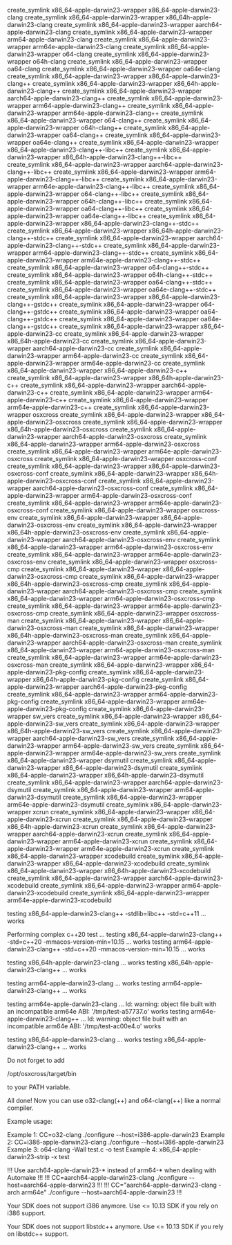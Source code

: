 create_symlink x86_64-apple-darwin23-wrapper x86_64-apple-darwin23-clang
create_symlink x86_64-apple-darwin23-wrapper x86_64h-apple-darwin23-clang
create_symlink x86_64-apple-darwin23-wrapper aarch64-apple-darwin23-clang
create_symlink x86_64-apple-darwin23-wrapper arm64-apple-darwin23-clang
create_symlink x86_64-apple-darwin23-wrapper arm64e-apple-darwin23-clang
create_symlink x86_64-apple-darwin23-wrapper o64-clang
create_symlink x86_64-apple-darwin23-wrapper o64h-clang
create_symlink x86_64-apple-darwin23-wrapper oa64-clang
create_symlink x86_64-apple-darwin23-wrapper oa64e-clang
create_symlink x86_64-apple-darwin23-wrapper x86_64-apple-darwin23-clang++
create_symlink x86_64-apple-darwin23-wrapper x86_64h-apple-darwin23-clang++
create_symlink x86_64-apple-darwin23-wrapper aarch64-apple-darwin23-clang++
create_symlink x86_64-apple-darwin23-wrapper arm64-apple-darwin23-clang++
create_symlink x86_64-apple-darwin23-wrapper arm64e-apple-darwin23-clang++
create_symlink x86_64-apple-darwin23-wrapper o64-clang++
create_symlink x86_64-apple-darwin23-wrapper o64h-clang++
create_symlink x86_64-apple-darwin23-wrapper oa64-clang++
create_symlink x86_64-apple-darwin23-wrapper oa64e-clang++
create_symlink x86_64-apple-darwin23-wrapper x86_64-apple-darwin23-clang++-libc++
create_symlink x86_64-apple-darwin23-wrapper x86_64h-apple-darwin23-clang++-libc++
create_symlink x86_64-apple-darwin23-wrapper aarch64-apple-darwin23-clang++-libc++
create_symlink x86_64-apple-darwin23-wrapper arm64-apple-darwin23-clang++-libc++
create_symlink x86_64-apple-darwin23-wrapper arm64e-apple-darwin23-clang++-libc++
create_symlink x86_64-apple-darwin23-wrapper o64-clang++-libc++
create_symlink x86_64-apple-darwin23-wrapper o64h-clang++-libc++
create_symlink x86_64-apple-darwin23-wrapper oa64-clang++-libc++
create_symlink x86_64-apple-darwin23-wrapper oa64e-clang++-libc++
create_symlink x86_64-apple-darwin23-wrapper x86_64-apple-darwin23-clang++-stdc++
create_symlink x86_64-apple-darwin23-wrapper x86_64h-apple-darwin23-clang++-stdc++
create_symlink x86_64-apple-darwin23-wrapper aarch64-apple-darwin23-clang++-stdc++
create_symlink x86_64-apple-darwin23-wrapper arm64-apple-darwin23-clang++-stdc++
create_symlink x86_64-apple-darwin23-wrapper arm64e-apple-darwin23-clang++-stdc++
create_symlink x86_64-apple-darwin23-wrapper o64-clang++-stdc++
create_symlink x86_64-apple-darwin23-wrapper o64h-clang++-stdc++
create_symlink x86_64-apple-darwin23-wrapper oa64-clang++-stdc++
create_symlink x86_64-apple-darwin23-wrapper oa64e-clang++-stdc++
create_symlink x86_64-apple-darwin23-wrapper x86_64-apple-darwin23-clang++-gstdc++
create_symlink x86_64-apple-darwin23-wrapper o64-clang++-gstdc++
create_symlink x86_64-apple-darwin23-wrapper oa64-clang++-gstdc++
create_symlink x86_64-apple-darwin23-wrapper oa64e-clang++-gstdc++
create_symlink x86_64-apple-darwin23-wrapper x86_64-apple-darwin23-cc
create_symlink x86_64-apple-darwin23-wrapper x86_64h-apple-darwin23-cc
create_symlink x86_64-apple-darwin23-wrapper aarch64-apple-darwin23-cc
create_symlink x86_64-apple-darwin23-wrapper arm64-apple-darwin23-cc
create_symlink x86_64-apple-darwin23-wrapper arm64e-apple-darwin23-cc
create_symlink x86_64-apple-darwin23-wrapper x86_64-apple-darwin23-c++
create_symlink x86_64-apple-darwin23-wrapper x86_64h-apple-darwin23-c++
create_symlink x86_64-apple-darwin23-wrapper aarch64-apple-darwin23-c++
create_symlink x86_64-apple-darwin23-wrapper arm64-apple-darwin23-c++
create_symlink x86_64-apple-darwin23-wrapper arm64e-apple-darwin23-c++
create_symlink x86_64-apple-darwin23-wrapper osxcross
create_symlink x86_64-apple-darwin23-wrapper x86_64-apple-darwin23-osxcross
create_symlink x86_64-apple-darwin23-wrapper x86_64h-apple-darwin23-osxcross
create_symlink x86_64-apple-darwin23-wrapper aarch64-apple-darwin23-osxcross
create_symlink x86_64-apple-darwin23-wrapper arm64-apple-darwin23-osxcross
create_symlink x86_64-apple-darwin23-wrapper arm64e-apple-darwin23-osxcross
create_symlink x86_64-apple-darwin23-wrapper osxcross-conf
create_symlink x86_64-apple-darwin23-wrapper x86_64-apple-darwin23-osxcross-conf
create_symlink x86_64-apple-darwin23-wrapper x86_64h-apple-darwin23-osxcross-conf
create_symlink x86_64-apple-darwin23-wrapper aarch64-apple-darwin23-osxcross-conf
create_symlink x86_64-apple-darwin23-wrapper arm64-apple-darwin23-osxcross-conf
create_symlink x86_64-apple-darwin23-wrapper arm64e-apple-darwin23-osxcross-conf
create_symlink x86_64-apple-darwin23-wrapper osxcross-env
create_symlink x86_64-apple-darwin23-wrapper x86_64-apple-darwin23-osxcross-env
create_symlink x86_64-apple-darwin23-wrapper x86_64h-apple-darwin23-osxcross-env
create_symlink x86_64-apple-darwin23-wrapper aarch64-apple-darwin23-osxcross-env
create_symlink x86_64-apple-darwin23-wrapper arm64-apple-darwin23-osxcross-env
create_symlink x86_64-apple-darwin23-wrapper arm64e-apple-darwin23-osxcross-env
create_symlink x86_64-apple-darwin23-wrapper osxcross-cmp
create_symlink x86_64-apple-darwin23-wrapper x86_64-apple-darwin23-osxcross-cmp
create_symlink x86_64-apple-darwin23-wrapper x86_64h-apple-darwin23-osxcross-cmp
create_symlink x86_64-apple-darwin23-wrapper aarch64-apple-darwin23-osxcross-cmp
create_symlink x86_64-apple-darwin23-wrapper arm64-apple-darwin23-osxcross-cmp
create_symlink x86_64-apple-darwin23-wrapper arm64e-apple-darwin23-osxcross-cmp
create_symlink x86_64-apple-darwin23-wrapper osxcross-man
create_symlink x86_64-apple-darwin23-wrapper x86_64-apple-darwin23-osxcross-man
create_symlink x86_64-apple-darwin23-wrapper x86_64h-apple-darwin23-osxcross-man
create_symlink x86_64-apple-darwin23-wrapper aarch64-apple-darwin23-osxcross-man
create_symlink x86_64-apple-darwin23-wrapper arm64-apple-darwin23-osxcross-man
create_symlink x86_64-apple-darwin23-wrapper arm64e-apple-darwin23-osxcross-man
create_symlink x86_64-apple-darwin23-wrapper x86_64-apple-darwin23-pkg-config
create_symlink x86_64-apple-darwin23-wrapper x86_64h-apple-darwin23-pkg-config
create_symlink x86_64-apple-darwin23-wrapper aarch64-apple-darwin23-pkg-config
create_symlink x86_64-apple-darwin23-wrapper arm64-apple-darwin23-pkg-config
create_symlink x86_64-apple-darwin23-wrapper arm64e-apple-darwin23-pkg-config
create_symlink x86_64-apple-darwin23-wrapper sw_vers
create_symlink x86_64-apple-darwin23-wrapper x86_64-apple-darwin23-sw_vers
create_symlink x86_64-apple-darwin23-wrapper x86_64h-apple-darwin23-sw_vers
create_symlink x86_64-apple-darwin23-wrapper aarch64-apple-darwin23-sw_vers
create_symlink x86_64-apple-darwin23-wrapper arm64-apple-darwin23-sw_vers
create_symlink x86_64-apple-darwin23-wrapper arm64e-apple-darwin23-sw_vers
create_symlink x86_64-apple-darwin23-wrapper dsymutil
create_symlink x86_64-apple-darwin23-wrapper x86_64-apple-darwin23-dsymutil
create_symlink x86_64-apple-darwin23-wrapper x86_64h-apple-darwin23-dsymutil
create_symlink x86_64-apple-darwin23-wrapper aarch64-apple-darwin23-dsymutil
create_symlink x86_64-apple-darwin23-wrapper arm64-apple-darwin23-dsymutil
create_symlink x86_64-apple-darwin23-wrapper arm64e-apple-darwin23-dsymutil
create_symlink x86_64-apple-darwin23-wrapper xcrun
create_symlink x86_64-apple-darwin23-wrapper x86_64-apple-darwin23-xcrun
create_symlink x86_64-apple-darwin23-wrapper x86_64h-apple-darwin23-xcrun
create_symlink x86_64-apple-darwin23-wrapper aarch64-apple-darwin23-xcrun
create_symlink x86_64-apple-darwin23-wrapper arm64-apple-darwin23-xcrun
create_symlink x86_64-apple-darwin23-wrapper arm64e-apple-darwin23-xcrun
create_symlink x86_64-apple-darwin23-wrapper xcodebuild
create_symlink x86_64-apple-darwin23-wrapper x86_64-apple-darwin23-xcodebuild
create_symlink x86_64-apple-darwin23-wrapper x86_64h-apple-darwin23-xcodebuild
create_symlink x86_64-apple-darwin23-wrapper aarch64-apple-darwin23-xcodebuild
create_symlink x86_64-apple-darwin23-wrapper arm64-apple-darwin23-xcodebuild
create_symlink x86_64-apple-darwin23-wrapper arm64e-apple-darwin23-xcodebuild


testing x86_64-apple-darwin23-clang++ -stdlib=libc++ -std=c++11 ... works

Performing complex c++20 test ...
testing x86_64-apple-darwin23-clang++ -std=c++20 -mmacos-version-min=10.15 ... works
testing arm64-apple-darwin23-clang++ -std=c++20 -mmacos-version-min=10.15 ... works

testing x86_64h-apple-darwin23-clang ... works
testing x86_64h-apple-darwin23-clang++ ... works

testing arm64-apple-darwin23-clang ... works
testing arm64-apple-darwin23-clang++ ... works

testing arm64e-apple-darwin23-clang ... ld: warning: object file built with an incompatible arm64e ABI: '/tmp/test-a57737.o'
works
testing arm64e-apple-darwin23-clang++ ... ld: warning: object file built with an incompatible arm64e ABI: '/tmp/test-ac00e4.o'
works

testing x86_64-apple-darwin23-clang ... works
testing x86_64-apple-darwin23-clang++ ... works

Do not forget to add

/opt/osxcross/target/bin

to your PATH variable.

All done! Now you can use o32-clang(++) and o64-clang(++) like a normal compiler.

Example usage:

Example 1: CC=o32-clang ./configure --host=i386-apple-darwin23
Example 2: CC=i386-apple-darwin23-clang ./configure --host=i386-apple-darwin23
Example 3: o64-clang -Wall test.c -o test
Example 4: x86_64-apple-darwin23-strip -x test

!!! Use aarch64-apple-darwin23-* instead of arm64-* when dealing with Automake !!!
!!! CC=aarch64-apple-darwin23-clang ./configure --host=aarch64-apple-darwin23 !!!
!!! CC="aarch64-apple-darwin23-clang -arch arm64e" ./configure --host=aarch64-apple-darwin23 !!!

Your SDK does not support i386 anymore.
Use <= 10.13 SDK if you rely on i386 support.

Your SDK does not support libstdc++ anymore.
Use <= 10.13 SDK if you rely on libstdc++ support.
